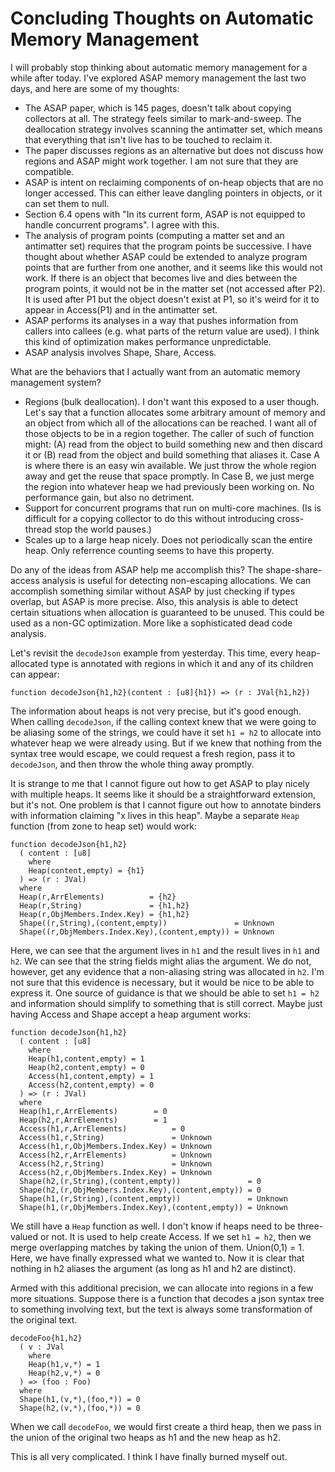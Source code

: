 # Concluding Thoughts on Automatic Memory Management

I will probably stop thinking about automatic memory management for a
while after today. I've explored ASAP memory management the last two days,
and here are some of my thoughts:

* The ASAP paper, which is 145 pages, doesn't talk about copying collectors
  at all. The strategy feels similar to mark-and-sweep. The deallocation
  strategy involves scanning the antimatter set, which means that everything
  that isn't live has to be touched to reclaim it.
* The paper discusses regions as an alternative but does not discuss how
  regions and ASAP might work together. I am not sure that they are
  compatible.
* ASAP is intent on reclaiming components of on-heap objects that are no
  longer accessed. This can either leave dangling pointers in objects, or
  it can set them to null.
* Section 6.4 opens with "In its current form, ASAP is not equipped to handle
  concurrent programs". I agree with this.
* The analysis of program points (computing a matter set and an antimatter set)
  requires that the program points be successive. I have thought about whether
  ASAP could be extended to analyze program points that are further from
  one another, and it seems like this would not work. If there is an object
  that becomes live and dies between the program points, it would not be in
  the matter set (not accessed after P2). It is used after P1 but the object
  doesn't exist at P1, so it's weird for it to appear in Access(P1) and in
  the antimatter set.
* ASAP performs its analyses in a way that pushes information from callers
  into callees (e.g. what parts of the return value are used). I think
  this kind of optimization makes performance unpredictable.
* ASAP analysis involves Shape, Share, Access.

What are the behaviors that I actually want from an automatic memory management
system?

* Regions (bulk deallocation). I don't want this exposed to a user though.
  Let's say that a function allocates some arbitrary amount of memory and
  an object from which all of the allocations can be reached. I want all of
  those objects to be in a region together. The caller of such of function
  might: (A) read from the object to build something new and then discard it
  or (B) read from the object and build something that aliases it. Case A
  is where there is an easy win available. We just throw the whole region
  away and get the reuse that space promptly. In Case B, we just merge the
  region into whatever heap we had previously been working on. No performance
  gain, but also no detriment.
* Support for concurrent programs that run on multi-core machines. (Is is
  difficult for a copying collector to do this without introducing cross-thread
  stop the world pauses.)
* Scales up to a large heap nicely. Does not periodically scan the entire
  heap. Only referrence counting seems to have this property.

Do any of the ideas from ASAP help me accomplish this? The shape-share-access
analysis is useful for detecting non-escaping allocations. We can accomplish
something similar without ASAP by just checking if types overlap, but ASAP
is more precise. Also, this analysis is able to detect certain situations
when allocation is guaranteed to be unused. This could be used as a
non-GC optimization. More like a sophisticated dead code analysis.

Let's revisit the `decodeJson` example from yesterday. This time, every
heap-allocated type is annotated with regions in which it and any of
its children can appear:

    function decodeJson{h1,h2}(content : [u8]{h1}) => (r : JVal{h1,h2})

The information about heaps is not very precise, but it's good enough.
When calling `decodeJson`, if the calling context knew that we were
going to be aliasing some of the strings, we could have it set `h1 = h2`
to allocate into whatever heap we were already using. But if we knew
that nothing from the syntax tree would escape, we could request a
fresh region, pass it to `decodeJson`, and then throw the whole thing
away promptly.

It is strange to me that I cannot figure out how to get ASAP to play
nicely with multiple heaps. It seems like it should be a straightforward
extension, but it's not. One problem is that I cannot figure out how
to annotate binders with information claiming "x lives in this heap".
Maybe a separate `Heap` function (from zone to heap set) would work:

    function decodeJson{h1,h2}
      ( content : [u8]
        where
        Heap(content,empty) = {h1}
      ) => (r : JVal)
      where
      Heap(r,ArrElements)          = {h2}
      Heap(r,String)               = {h1,h2}
      Heap(r,ObjMembers.Index.Key) = {h1,h2}
      Shape((r,String),(content,empty))               = Unknown
      Shape((r,ObjMembers.Index.Key),(content,empty)) = Unknown

Here, we can see that the argument lives in `h1` and the result lives in `h1`
and `h2`. We can see that the string fields might alias the argument. We do
not, however, get any evidence that a non-aliasing string was allocated
in `h2`. I'm not sure that this evidence is necessary, but it would be
nice to be able to express it. One source of guidance is that we
should be able to set `h1 = h2` and information should simplify to
something that is still correct. Maybe just having Access and Shape
accept a heap argument works:

    function decodeJson{h1,h2}
      ( content : [u8]
        where
        Heap(h1,content,empty) = 1
        Heap(h2,content,empty) = 0
        Access(h1,content,empty) = 1
        Access(h2,content,empty) = 0
      ) => (r : JVal)
      where
      Heap(h1,r,ArrElements)        = 0
      Heap(h2,r,ArrElements)        = 1
      Access(h1,r,ArrElements)          = 0
      Access(h1,r,String)               = Unknown
      Access(h1,r,ObjMembers.Index.Key) = Unknown
      Access(h2,r,ArrElements)          = Unknown
      Access(h2,r,String)               = Unknown
      Access(h2,r,ObjMembers.Index.Key) = Unknown
      Shape(h2,(r,String),(content,empty))               = 0
      Shape(h2,(r,ObjMembers.Index.Key),(content,empty)) = 0
      Shape(h1,(r,String),(content,empty))               = Unknown
      Shape(h1,(r,ObjMembers.Index.Key),(content,empty)) = Unknown

We still have a `Heap` function as well. I don't know if heaps need to be
three-valued or not. It is used to help create Access.  If we set `h1 = h2`,
then we merge overlapping matches by taking the union of them. Union(0,1) = 1.
Here, we have finally expressed what we wanted to. Now it is clear that
nothing in h2 aliases the argument (as long as h1 and h2 are distinct).

Armed with this additional precision, we can allocate into regions in
a few more situations. Suppose there is a function that decodes a
json syntax tree to something involving text, but the text is always
some transformation of the original text.

    decodeFoo{h1,h2}
      ( v : JVal
        where
        Heap(h1,v,*) = 1
        Heap(h2,v,*) = 0
      ) => (foo : Foo)
      where
      Shape(h1,(v,*),(foo,*)) = 0
      Shape(h2,(v,*),(foo,*)) = 0

When we call `decodeFoo`, we would first create a third heap, then we
pass in the union of the original two heaps as h1 and the new heap as h2.

This is all very complicated. I think I have finally burned myself out.
